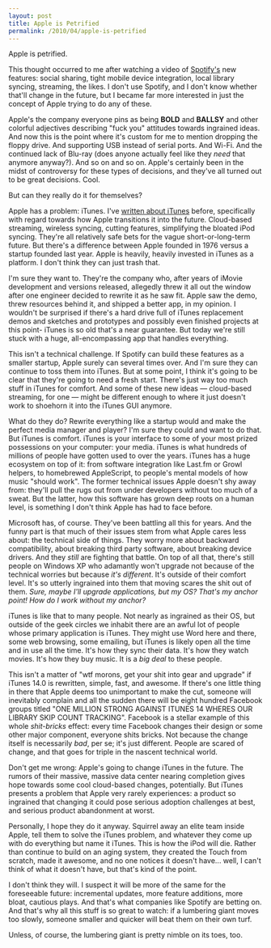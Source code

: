 ```yaml
---
layout: post
title: Apple is Petrified
permalink: /2010/04/apple-is-petrified
---
```


Apple is petrified.

This thought occurred to me after watching a video of [Spotify's](http://www.youtube.com/watch?v=Gng29RIhIl8) new features: social sharing, tight mobile device integration, local library syncing, streaming, the likes. I don't use Spotify, and I don't know whether that'll change in the future, but I became far more interested in just the concept of Apple trying to do any of these.

Apple's the company everyone pins as being **BOLD** and **BALLSY** and other colorful adjectives describing "fuck you" attitudes towards ingrained ideas. And now this is the point where it's custom for me to mention dropping the floppy drive. And supporting USB instead of serial ports. And Wi-Fi. And the continued lack of Blu-ray (does anyone actually feel like they *need* that anymore anyway?). And so on and so on. Apple's certainly been in the midst of controversy for these types of decisions, and they've all turned out to be great decisions. Cool.

But can they really do it for themselves?

Apple has a problem: iTunes. I've [written about iTunes](http://zachholman.com/2010/02/the-future-of-itunes) before, specifically with regard towards how Apple transitions it into the future. Cloud-based streaming, wireless syncing, cutting features, simplifying the bloated iPod syncing. They're all relatively safe bets for the vague short-or-long-term future. But there's a difference between Apple founded in 1976 versus a startup founded last year. Apple is heavily, heavily invested in iTunes as a platform. I don't think they can just trash that.

I'm sure they want to. They're the company who, after years of iMovie development and versions released, allegedly threw it all out the window after one engineer decided to rewrite it as he saw fit. Apple saw the demo, threw resources behind it, and shipped a better app, in my opinion. I wouldn't be surprised if there's a hard drive full of iTunes replacement demos and sketches and prototypes and possibly even finished projects at this point- iTunes is so old that's a near guarantee. But today we're still stuck with a huge, all-encompassing app that handles everything.

This isn't a technical challenge. If Spotify can build these features as a smaller startup, Apple surely can several times over. And I'm sure they can continue to toss them into iTunes. But at some point, I think it's going to be clear that they're going to need a fresh start. There's just way too much stuff in iTunes for comfort. And some of these new ideas — cloud-based streaming, for one — might be different enough to where it just doesn't work to shoehorn it into the iTunes GUI anymore.

What do they do? Rewrite everything like a startup would and make the perfect media manager and player? I'm sure they could and want to do that. But iTunes is comfort. iTunes is your interface to some of your most prized possessions on your computer: your media. iTunes is what hundreds of millions of people have gotten used to over the years. iTunes has a huge ecosystem on top of it: from software integration like Last.fm or Growl helpers, to homebrewed AppleScript, to people's mental models of how music "should work". The former technical issues Apple doesn't shy away from: they'll pull the rugs out from under developers without too much of a sweat. But the latter, how this software has grown deep roots on a human level, is something I don't think Apple has had to face before.

Microsoft has, of course. They've been battling all this for years. And the funny part is that much of their issues stem from what Apple cares less about: the technical side of things. They worry more about backward compatibility, about breaking third party software, about breaking device drivers. And they *still* are fighting that battle. On top of all that, there's still people on Windows XP who adamantly won't upgrade not because of the technical worries but because *it's different*. It's outside of their comfort level. It's so utterly ingrained into them that moving scares the shit out of them. *Sure, maybe I'll upgrade applications, but my OS? That's my anchor point! How do I work without my anchor?*

iTunes is like that to many people. Not nearly as ingrained as their OS, but outside of the geek circles we inhabit there are an awful lot of people whose primary application is iTunes. They might use Word here and there, some web browsing, some emailing, but iTunes is likely open all the time and in use all the time. It's how they sync their data. It's how they watch movies. It's how they buy music. It is a *big deal* to these people.

This isn't a matter of "wtf morons, get your shit into gear and upgrade" if iTunes 14.0 is rewritten, simple, fast, and awesome. If there's one little thing in there that Apple deems too unimportant to make the cut, someone will inevitably complain and all the sudden there will be eight hundred Facebook groups titled "ONE MILLION STRONG AGAINST ITUNES 14 WHERES OUR LIBRARY SKIP COUNT TRACKING". Facebook is a stellar example of this whole *shit-bricks* effect: every time Facebook changes their design or some other major component, everyone shits bricks. Not because the change itself is necessarily *bad*, per se; it's just different. People are scared of change, and that goes for triple in the nascent technical world.

Don't get me wrong: Apple's going to change iTunes in the future. The rumors of their massive, massive data center nearing completion gives hope towards some cool cloud-based changes, potentially. But iTunes presents a problem that Apple very rarely experiences: a product so ingrained that changing it could pose serious adoption challenges at best, and serious product abandonment at worst.

Personally, I hope they do it anyway. Squirrel away an elite team inside Apple, tell them to solve the iTunes problem, and whatever they come up with do everything but name it iTunes. This is how the iPod will die. Rather than continue to build on an aging system, they created the Touch from scratch, made it awesome, and no one notices it doesn't have... well, I can't think of what it doesn't have, but that's kind of the point.

I don't think they will. I suspect it will be more of the same for the foreseeable future: incremental updates, more feature additions, more bloat, cautious plays. And that's what companies like Spotify are betting on. And that's why all this stuff is so great to watch: if a lumbering giant moves too slowly, someone smaller and quicker will beat them on their own turf.

Unless, of course, the lumbering giant is pretty nimble on its toes, too.

